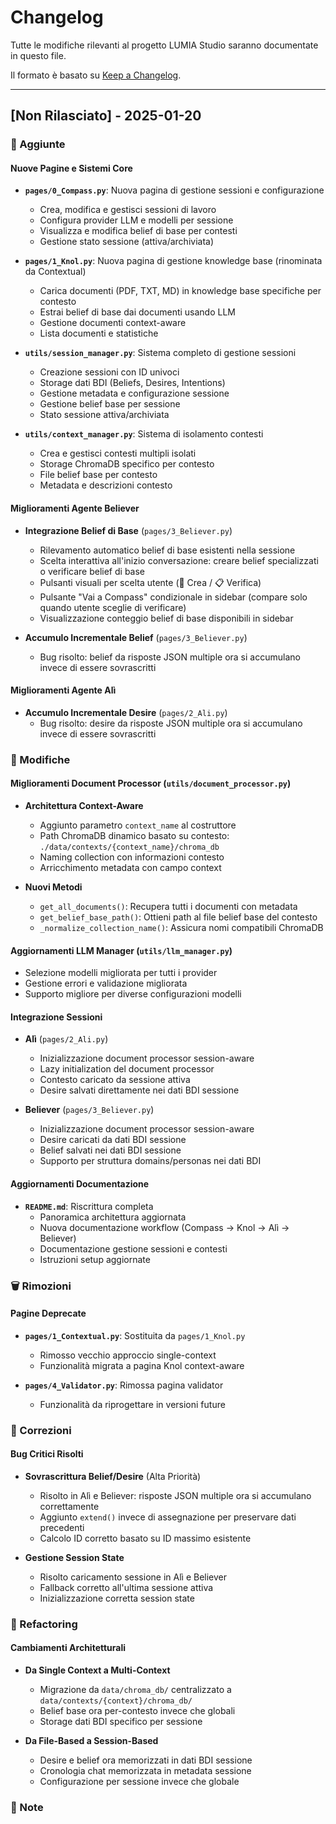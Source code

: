 # Changelog

Tutte le modifiche rilevanti al progetto LUMIA Studio saranno documentate in questo file.

Il formato è basato su [Keep a Changelog](https://keepachangelog.com/en/1.0.0/).

---

## [Non Rilasciato] - 2025-01-20

### 🎉 Aggiunte

#### Nuove Pagine e Sistemi Core

- **`pages/0_Compass.py`**: Nuova pagina di gestione sessioni e configurazione
  - Crea, modifica e gestisci sessioni di lavoro
  - Configura provider LLM e modelli per sessione
  - Visualizza e modifica belief di base per contesti
  - Gestione stato sessione (attiva/archiviata)

- **`pages/1_Knol.py`**: Nuova pagina di gestione knowledge base (rinominata da Contextual)
  - Carica documenti (PDF, TXT, MD) in knowledge base specifiche per contesto
  - Estrai belief di base dai documenti usando LLM
  - Gestione documenti context-aware
  - Lista documenti e statistiche

- **`utils/session_manager.py`**: Sistema completo di gestione sessioni
  - Creazione sessioni con ID univoci
  - Storage dati BDI (Beliefs, Desires, Intentions)
  - Gestione metadata e configurazione sessione
  - Gestione belief base per sessione
  - Stato sessione attiva/archiviata

- **`utils/context_manager.py`**: Sistema di isolamento contesti
  - Crea e gestisci contesti multipli isolati
  - Storage ChromaDB specifico per contesto
  - File belief base per contesto
  - Metadata e descrizioni contesto

#### Miglioramenti Agente Believer

- **Integrazione Belief di Base** (`pages/3_Believer.py`)
  - Rilevamento automatico belief di base esistenti nella sessione
  - Scelta interattiva all'inizio conversazione: creare belief specializzati o verificare belief di base
  - Pulsanti visuali per scelta utente (🎯 Crea / 📋 Verifica)
  - Pulsante "Vai a Compass" condizionale in sidebar (compare solo quando utente sceglie di verificare)
  - Visualizzazione conteggio belief di base disponibili in sidebar

- **Accumulo Incrementale Belief** (`pages/3_Believer.py`)
  - Bug risolto: belief da risposte JSON multiple ora si accumulano invece di essere sovrascritti

#### Miglioramenti Agente Alì

- **Accumulo Incrementale Desire** (`pages/2_Ali.py`)
  - Bug risolto: desire da risposte JSON multiple ora si accumulano invece di essere sovrascritti

### 🔧 Modifiche

#### Miglioramenti Document Processor (`utils/document_processor.py`)

- **Architettura Context-Aware**
  - Aggiunto parametro `context_name` al costruttore
  - Path ChromaDB dinamico basato su contesto: `./data/contexts/{context_name}/chroma_db`
  - Naming collection con informazioni contesto
  - Arricchimento metadata con campo context

- **Nuovi Metodi**
  - `get_all_documents()`: Recupera tutti i documenti con metadata
  - `get_belief_base_path()`: Ottieni path al file belief base del contesto
  - `_normalize_collection_name()`: Assicura nomi compatibili ChromaDB

#### Aggiornamenti LLM Manager (`utils/llm_manager.py`)

- Selezione modelli migliorata per tutti i provider
- Gestione errori e validazione migliorata
- Supporto migliore per diverse configurazioni modelli

#### Integrazione Sessioni

- **Alì** (`pages/2_Ali.py`)
  - Inizializzazione document processor session-aware
  - Lazy initialization del document processor
  - Contesto caricato da sessione attiva
  - Desire salvati direttamente nei dati BDI sessione

- **Believer** (`pages/3_Believer.py`)
  - Inizializzazione document processor session-aware
  - Desire caricati da dati BDI sessione
  - Belief salvati nei dati BDI sessione
  - Supporto per struttura domains/personas nei dati BDI

#### Aggiornamenti Documentazione

- **`README.md`**: Riscrittura completa
  - Panoramica architettura aggiornata
  - Nuova documentazione workflow (Compass → Knol → Alì → Believer)
  - Documentazione gestione sessioni e contesti
  - Istruzioni setup aggiornate

### 🗑️ Rimozioni

#### Pagine Deprecate

- **`pages/1_Contextual.py`**: Sostituita da `pages/1_Knol.py`
  - Rimosso vecchio approccio single-context
  - Funzionalità migrata a pagina Knol context-aware

- **`pages/4_Validator.py`**: Rimossa pagina validator
  - Funzionalità da riprogettare in versioni future

### 🐛 Correzioni

#### Bug Critici Risolti

- **Sovrascrittura Belief/Desire** (Alta Priorità)
  - Risolto in Alì e Believer: risposte JSON multiple ora si accumulano correttamente
  - Aggiunto `extend()` invece di assegnazione per preservare dati precedenti
  - Calcolo ID corretto basato su ID massimo esistente

- **Gestione Session State**
  - Risolto caricamento sessione in Alì e Believer
  - Fallback corretto all'ultima sessione attiva
  - Inizializzazione corretta session state

### 🔄 Refactoring

#### Cambiamenti Architetturali

- **Da Single Context a Multi-Context**
  - Migrazione da `data/chroma_db/` centralizzato a `data/contexts/{context}/chroma_db/`
  - Belief base ora per-contesto invece che globali
  - Storage dati BDI specifico per sessione

- **Da File-Based a Session-Based**
  - Desire e belief ora memorizzati in dati BDI sessione
  - Cronologia chat memorizzata in metadata sessione
  - Configurazione per sessione invece che globale

### 📝 Note
